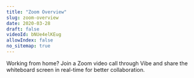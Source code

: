 ```yaml
---
title: "Zoom Overview"
slug: zoom-overview
date: 2020-03-28
draft: false
videoId: bNUe4elKEug
allowIndex: false
no_sitemap: true
---
```




Working from home? Join a Zoom video call through Vibe and share the whiteboard screen in real-time for better collaboration. 
